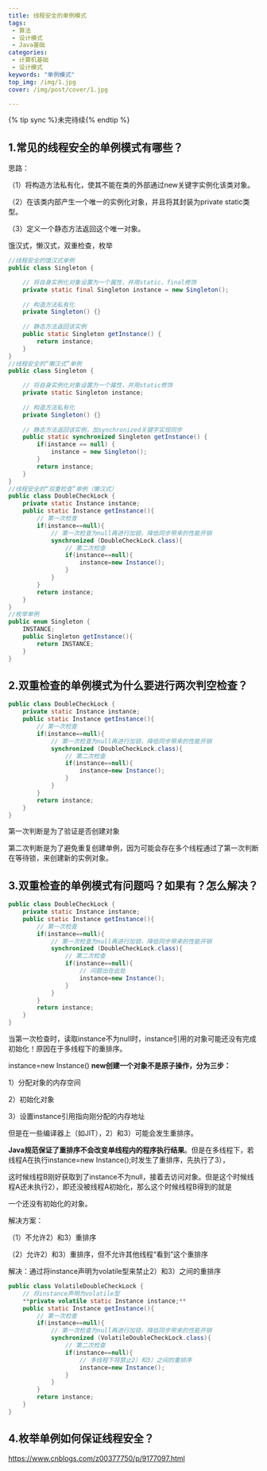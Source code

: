 ```yaml
---
title: 线程安全的单例模式
tags:
 - 算法
 - 设计模式
 - Java基础
categories:
 - 计算机基础
 - 设计模式
keywords: "单例模式"
top_img: /img/1.jpg
cover: /img/post/cover/1.jpg

---
```







{% tip sync %}未完待续{% endtip %}

## 1.常见的线程安全的单例模式有哪些？

思路：

（1）将构造方法私有化，使其不能在类的外部通过new关键字实例化该类对象。

（2）在该类内部产生一个唯一的实例化对象，并且将其封装为private static类型。

（3）定义一个静态方法返回这个唯一对象。

饿汉式，懒汉式，双重检查，枚举

```java
//线程安全的饿汉式单例
public class Singleton {

    // 将自身实例化对象设置为一个属性，并用static、final修饰
    private static final Singleton instance = new Singleton();
    
    // 构造方法私有化
    private Singleton() {}
    
    // 静态方法返回该实例
    public static Singleton getInstance() {
        return instance;
    }
}
//线程安全的“懒汉式”单例
public class Singleton {

    // 将自身实例化对象设置为一个属性，并用static修饰
    private static Singleton instance;
    
    // 构造方法私有化
    private Singleton() {}
    
    // 静态方法返回该实例，加synchronized关键字实现同步
    public static synchronized Singleton getInstance() {
        if(instance == null) {
            instance = new Singleton();
        }
        return instance;
    }
}
//线程安全的“双重检查”单例（懒汉式）
public class DoubleCheckLock {
    private static Instance instance;
    public static Instance getInstance(){
        // 第一次检查
        if(instance==null){
            // 第一次检查为null再进行加锁，降低同步带来的性能开销
            synchronized (DoubleCheckLock.class){
                // 第二次检查
                if(instance==null){
                    instance=new Instance();
                }
            }
        }
        return instance;
    }
}
//枚举单例
public enum Singleton {
    INSTANCE;
    public Singleton getInstance(){
        return INSTANCE;
    }
}
```

## 2.双重检查的单例模式为什么要进行两次判空检查？

```java
public class DoubleCheckLock {
    private static Instance instance;
    public static Instance getInstance(){
        // 第一次检查
        if(instance==null){
            // 第一次检查为null再进行加锁，降低同步带来的性能开销
            synchronized (DoubleCheckLock.class){
                // 第二次检查
                if(instance==null){
                    instance=new Instance();
                }
            }
        }
        return instance;
    }
}
```

第一次判断是为了验证是否创建对象

第二次判断是为了避免重复创建单例，因为可能会存在多个线程通过了第一次判断在等待锁，来创建新的实例对象。

## 3.双重检查的单例模式有问题吗？如果有？怎么解决？

```java
public class DoubleCheckLock {
    private static Instance instance;
    public static Instance getInstance(){
        // 第一次检查
        if(instance==null){
            // 第一次检查为null再进行加锁，降低同步带来的性能开销
            synchronized (DoubleCheckLock.class){
                // 第二次检查
                if(instance==null){
                    // 问题出在此处
                    instance=new Instance();
                }
            }
        }
        return instance;
    }
}
```

当第一次检查时，读取instance不为null时，instance引用的对象可能还没有完成初始化！原因在于多线程下的重排序。

instance=new Instance() **new创建一个对象不是原子操作，分为三步：**

1）分配对象的内存空间

2）初始化对象

3）设置instance引用指向刚分配的内存地址

但是在一些编译器上（如JIT），2）和3）可能会发生重排序。

**Java规范保证了重排序不会改变单线程内的程序执行结果**。但是在多线程下，若线程A在执行instance=new Instance();时发生了重排序，先执行了3），

这时候线程B刚好获取到了instance不为null，接着去访问对象。但是这个时候线程A还未执行2），即还没被线程A初始化，那么这个时候线程B得到的就是

一个还没有初始化的对象。

解决方案：

（1）不允许2）和3）重排序

（2）允许2）和3）重排序，但不允许其他线程“看到”这个重排序

解决：通过将instance声明为volatile型来禁止2）和3）之间的重排序

```java
public class VolatileDoubleCheckLock {
    // 将instance声明为volatile型
    **private volatile static Instance instance;**
    public static Instance getInstance(){
        // 第一次检查
        if(instance==null){
            // 第一次检查为null再进行加锁，降低同步带来的性能开销
            synchronized (VolatileDoubleCheckLock.class){
                // 第二次检查
                if(instance==null){
                    // 多线程下将禁止2）和3）之间的重排序
                    instance=new Instance();
                }
            }
        }
        return instance;
    }
}
```

## 4.枚举单例如何保证线程安全？

https://www.cnblogs.com/z00377750/p/9177097.html